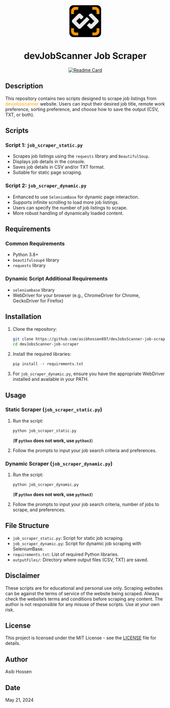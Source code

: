 <div align="center">
  <img width="100px" src="./assets/logo.svg" alt="devjobsscanner logo" />
  <h1>devJobScanner Job Scraper</h1>
</div>

<p align="center">
  <a href="https://github.com/asibhossen897/devJobsScanner-job-scraper/network">
    <img src="https://github-readme-stats.vercel.app/api/pin/?username=asibhossen897&repo=devJobsScanner-job-scraper&theme=tokyonight" alt="Readme Card">
  </a>
</p>




## Description
<p> This repository contains two scripts designed to scrape job listings from <span style="color: orange;">devjobsscanner</span> website. Users can input their desired job title, remote work preference, sorting preference, and choose how to save the output (CSV, TXT, or both).</p>

## Scripts

### Script 1: `job_scraper_static.py`
- Scrapes job listings using the `requests` library and `BeautifulSoup`.
- Displays job details in the console.
- Saves job details in CSV and/or TXT format.
- Suitable for static page scraping.

### Script 2: `job_scraper_dynamic.py`
- Enhanced to use `SeleniumBase` for dynamic page interaction.
- Supports infinite scrolling to load more job listings.
- Users can specify the number of job listings to scrape.
- More robust handling of dynamically loaded content.

## Requirements

### Common Requirements
- Python 3.8+
- `beautifulsoup4` library
- `requests` library

### Dynamic Script Additional Requirements
- `seleniumbase` library
- WebDriver for your browser (e.g., ChromeDriver for Chrome, GeckoDriver for Firefox)

## Installation
1. Clone the repository:
    ```bash
    git clone https://github.com/asibhossen897/devJobsScanner-job-scraper.git
    cd devJobsScanner-job-scraper
    ```

2. Install the required libraries:
    ```bash
    pip install -r requirements.txt
    ```

3. For `job_scraper_dynamic.py`, ensure you have the appropriate WebDriver installed and available in your PATH.

## Usage

### Static Scraper (`job_scraper_static.py`)
1. Run the script:
    ```bash
    python job_scraper_static.py
    ```
    (**If ```python``` does not work, use ```python3```**)

2. Follow the prompts to input your job search criteria and preferences.

### Dynamic Scraper (`job_scraper_dynamic.py`)
1. Run the script:
    ```bash
    python job_scraper_dynamic.py
    ```
    (**If ```python``` does not work, use ```python3```**)

2. Follow the prompts to input your job search criteria, number of jobs to scrape, and preferences.

## File Structure
- `job_scraper_static.py`: Script for static job scraping.
- `job_scraper_dynamic.py`: Script for dynamic job scraping with SeleniumBase.
- `requirements.txt`: List of required Python libraries.
- `outputFiles/`: Directory where output files (CSV, TXT) are saved.

## Disclaimer
These scripts are for educational and personal use only. Scraping websites can be against the terms of service of the website being scraped. Always check the website’s terms and conditions before scraping any content. The author is not responsible for any misuse of these scripts. Use at your own risk.

## License
This project is licensed under the MIT License - see the [LICENSE](LICENSE) file for details.

## Author
Asib Hossen

## Date
May 21, 2024

